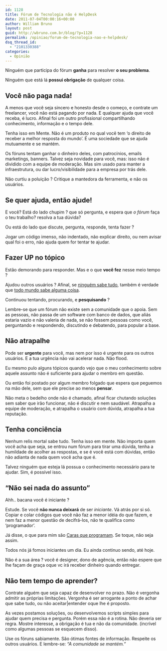 ```yaml
---
id: 1128
title: Fórum de Tecnologia não é HelpDesk
date: 2011-07-04T00:00:16+00:00
author: William Bruno
layout: post
guid: http://wbruno.com.br/blog/?p=1128
permalink: /opiniao/forum-de-tecnologia-nao-e-helpdesk/
dsq_thread_id:
  - "2101330388"
categories:
  - Opinião
---
```

Ninguém que participa do fórum **ganha** para resolver **o seu problema**.
  
Ninguém que está lá **possui obrigação** de qualquer coisa.
  
<!--more-->

## Você não paga nada!

A menos que você seja sincero e honesto desde o começo, e contrate um freelancer, você não está pagando por nada. E qualquer ajuda que você receba, é lucro. Afinal foi um outro profissional compartilhando conhecimento, informação e o tempo dele.

Tenha isso em Mente. Não é um produto no qual você tem &#8216;o direito de receber a melhor resposta do mundo&#8217;. É uma sociedade que se ajuda mutuamente e se mantém.
  
Os fóruns tentam ganhar o dinheiro deles, com patrocínios, emails marketings, banners. Talvez seja novidade para você, mas: isso não é dividido com a equipe de moderação. Mas sim usado para manter a infraestrutura, ou dar lucro/visibilidade para a empresa por trás dele.

Não curtiu a poluição ? Critique a mantedora da ferramenta, e não os usuários. 

## Se quer ajuda, então ajude!

E você? Está do lado chupim ? que só pergunta, e espera que _o fórum_ faça o teu trabalho? resolva a tua dúvida?
  
Ou está do lado que discute, pergunta, responde, tenta fazer ?

Jogar um código imenso, não indentado, não explicar direito, ou nem avisar qual foi o erro, não ajuda quem for tentar te ajudar.

## Fazer UP no tópico

Estão demorando para responder. Mas e o que **você fez** nesse meio tempo ?
  
Ajudou outros usuários ? Afinal, se <u>ninguém sabe tudo</u>, também é verdade que <u>todo mundo sabe alguma coisa</u>.
  
Continuou tentando, procurando, e **pesquisando** ?

Lembre-se que um fórum não existe sem a comunidade que o apoia. Sem as pessoas, não passa de um software com banco de dados, que aliás estaria vazio e não valeria de nada, se não fossem pessoas como você, perguntando e respondendo, discutindo e debatendo, para popular a base.

## Não atrapalhe

Pode ser **urgente** para você, mas nem por isso é urgente para os outros usuários. E a tua urgência não vai acelerar nada. Não flood.

Eu mesmo pulo alguns tópicos quando vejo que o meu conhecimento sobre aquele assunto não é suficiente para ajudar o membro em questão.
  
Ou então foi postado por algum membro folgado que espera que peguemos na mão dele, sem que ele precise ao menos **pensar**.

Não meta o bedelho onde não é chamado, afinal ficar chutando soluções sem saber que irão funcionar, não é discutir e nem saudável. Atrapalha a equipe de moderação, e atrapalha o usuário com dúvida, atrapalha a tua reputação.

## Tenha conciência

Nenhum relis mortal sabe tudo. Tenha isso em mente. Não importa quem você acha que seja, se entrou num fórum para tirar uma dúvida, tenha a humildade de acolher as respostas, e se é você está com dúvidas, então não adianta de nada quem você acha que é.

Talvez ninguém que esteja lá possua o conhecimento necessário para te ajudar. Sim, é possível isso.

## &#8220;Não sei nada do assunto&#8221;

Ahh.. bacana você é iniciante ?

Estude. Se você **não nunca deixará** de ser _iniciante_. Vá atrás por si só. Copiar e colar códigos que você não faz a menor idéia do que fazem, e nem faz a menor questão de decifrá-los, não te qualifica como &#8216;programador&#8217;.
  
Já disse, o que para mim são [Caras que programam](http://wbruno.com.br/2011/03/29/diferenca-entre-cara-programa-um-programador/). Se toque, não seja assim.

Todos nós já fomos iniciantes um dia. Eu ainda continuo sendo, até hoje.

Não é a sua área ? você é designer, dono de agência, então não espere que lhe façam de graça oque vc irá receber dinheiro quando entregar. 

## Não tem tempo de aprender?

Contrate alguém que seja capaz de desenvolver no prazo. Não é vergonha admitir as próprias limitações. Vergonha é ser arrogante a ponto de achar que sabe tudo, ou não aceitar|entender oque lhe é proposto.

As vezes postamos soluções, ou desenvolvemos scripts simples para ajudar quem precisa e pergunta. Porém essa não é a rotina. Não deveria ser regra. Mostre interesse, a obrigação é tua e não da comunidade. (incrível como algumas pessoas se esquecem disso).

Use os fóruns sabiamente. São ótimas fontes de informação. Respeite os outros usuários. E lembre-se: _&#8220;A comunidade se mantém.&#8221;_